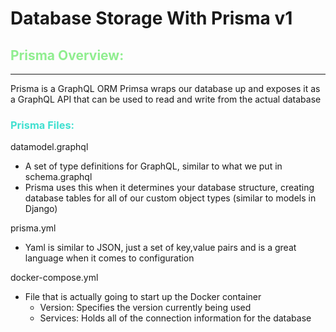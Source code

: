 <style>
th, thead {
    border-top:1pt solid;
    border-bottom: 2px solid;
    border-left: none;
    border-right: none;
}
td {
    border-top: 1px solid;
    border-bottom: 1px solid;
    border-left: 1px solid;
    border-right: 1px solid;
}
</style>

# Database Storage With Prisma v1

## <span style="color:lightgreen">Prisma Overview:</span>

---

Prisma is a GraphQL ORM
Primsa wraps our database up and exposes it as a GraphQL API that can be used to read and write from the actual database

### <span style="color:turquoise">Prisma Files:</span>

datamodel.graphql

- A set of type definitions for GraphQL, similar to what we put in schema.graphql
- Prisma uses this when it determines your database structure, creating database tables for all of our custom object types (similar to models in Django)

prisma.yml

- Yaml is similar to JSON, just a set of key,value pairs and is a great language when it comes to configuration

docker-compose.yml

- File that is actually going to start up the Docker container
  - Version: Specifies the version currently being used
  - Services: Holds all of the connection information for the database
